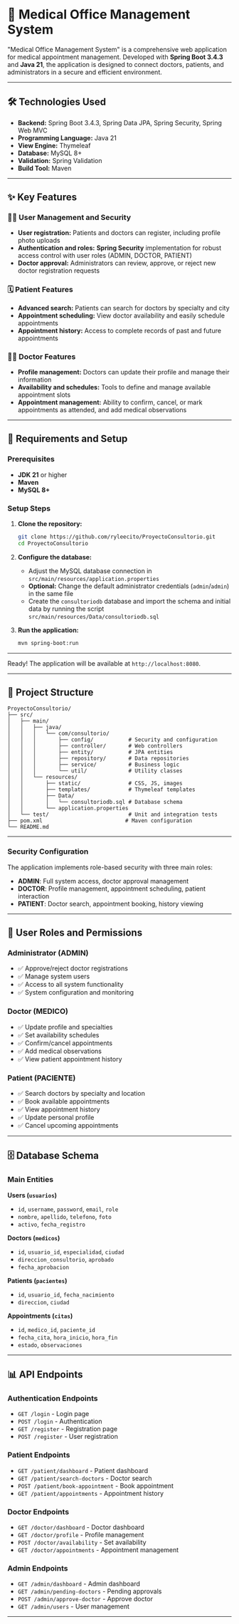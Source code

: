 
# 🏥 Medical Office Management System

"Medical Office Management System" is a comprehensive web application for medical appointment management. Developed with **Spring Boot 3.4.3** and **Java 21**, the application is designed to connect doctors, patients, and administrators in a secure and efficient environment.

---

## 🛠️ Technologies Used

- **Backend:** Spring Boot 3.4.3, Spring Data JPA, Spring Security, Spring Web MVC
- **Programming Language:** Java 21
- **View Engine:** Thymeleaf
- **Database:** MySQL 8+
- **Validation:** Spring Validation
- **Build Tool:** Maven

---

## ✨ Key Features

### **👨‍💻 User Management and Security**
- **User registration:** Patients and doctors can register, including profile photo uploads
- **Authentication and roles:** **Spring Security** implementation for robust access control with user roles (ADMIN, DOCTOR, PATIENT)
- **Doctor approval:** Administrators can review, approve, or reject new doctor registration requests

### **🗓️ Patient Features**
- **Advanced search:** Patients can search for doctors by specialty and city
- **Appointment scheduling:** View doctor availability and easily schedule appointments
- **Appointment history:** Access to complete records of past and future appointments

### **👩‍⚕️ Doctor Features**
- **Profile management:** Doctors can update their profile and manage their information
- **Availability and schedules:** Tools to define and manage available appointment slots
- **Appointment management:** Ability to confirm, cancel, or mark appointments as attended, and add medical observations

---

## 🚀 Requirements and Setup

### **Prerequisites**
- **JDK 21** or higher
- **Maven**
- **MySQL 8+**

### **Setup Steps**

1. **Clone the repository:**
   ```bash
   git clone https://github.com/ryleecito/ProyectoConsultorio.git
   cd ProyectoConsultorio
   ```

2. **Configure the database:**
   - Adjust the MySQL database connection in `src/main/resources/application.properties`
   - **Optional:** Change the default administrator credentials (`admin`/`admin`) in the same file
   - Create the `consultoriodb` database and import the schema and initial data by running the script `src/main/resources/Data/consultoriodb.sql`

3. **Run the application:**
   ```bash
   mvn spring-boot:run
   ```

---

Ready! The application will be available at `http://localhost:8080`.

---

## 📁 Project Structure

```
ProyectoConsultorio/
├── src/
│   ├── main/
│   │   ├── java/
│   │   │   └── com/consultorio/
│   │   │       ├── config/           # Security and configuration
│   │   │       ├── controller/       # Web controllers
│   │   │       ├── entity/           # JPA entities
│   │   │       ├── repository/       # Data repositories
│   │   │       ├── service/          # Business logic
│   │   │       └── util/             # Utility classes
│   │   └── resources/
│   │       ├── static/               # CSS, JS, images
│   │       ├── templates/            # Thymeleaf templates
│   │       ├── Data/
│   │       │   └── consultoriodb.sql # Database schema
│   │       └── application.properties
│   └── test/                         # Unit and integration tests
├── pom.xml                          # Maven configuration
└── README.md
```

---


### **Security Configuration**

The application implements role-based security with three main roles:

- **ADMIN**: Full system access, doctor approval management
- **DOCTOR**: Profile management, appointment scheduling, patient interaction
- **PATIENT**: Doctor search, appointment booking, history viewing

---

## 👥 User Roles and Permissions

### **Administrator (ADMIN)**
- ✅ Approve/reject doctor registrations
- ✅ Manage system users
- ✅ Access to all system functionality
- ✅ System configuration and monitoring

### **Doctor (MEDICO)**
- ✅ Update profile and specialties
- ✅ Set availability schedules
- ✅ Confirm/cancel appointments
- ✅ Add medical observations
- ✅ View patient appointment history

### **Patient (PACIENTE)**
- ✅ Search doctors by specialty and location
- ✅ Book available appointments
- ✅ View appointment history
- ✅ Update personal profile
- ✅ Cancel upcoming appointments

---

## 🗄️ Database Schema

### **Main Entities**

**Users (`usuarios`)**
- `id`, `username`, `password`, `email`, `role`
- `nombre`, `apellido`, `telefono`, `foto`
- `activo`, `fecha_registro`

**Doctors (`medicos`)**
- `id`, `usuario_id`, `especialidad`, `ciudad`
- `direccion_consultorio`, `aprobado`
- `fecha_aprobacion`

**Patients (`pacientes`)**
- `id`, `usuario_id`, `fecha_nacimiento`
- `direccion`, `ciudad`

**Appointments (`citas`)**
- `id`, `medico_id`, `paciente_id`
- `fecha_cita`, `hora_inicio`, `hora_fin`
- `estado`, `observaciones`

---

## 📊 API Endpoints

### **Authentication Endpoints**
- `GET /login` - Login page
- `POST /login` - Authentication
- `GET /register` - Registration page
- `POST /register` - User registration

### **Patient Endpoints**
- `GET /patient/dashboard` - Patient dashboard
- `GET /patient/search-doctors` - Doctor search
- `POST /patient/book-appointment` - Book appointment
- `GET /patient/appointments` - Appointment history

### **Doctor Endpoints**
- `GET /doctor/dashboard` - Doctor dashboard
- `GET /doctor/profile` - Profile management
- `POST /doctor/availability` - Set availability
- `GET /doctor/appointments` - Appointment management

### **Admin Endpoints**
- `GET /admin/dashboard` - Admin dashboard
- `GET /admin/pending-doctors` - Pending approvals
- `POST /admin/approve-doctor` - Approve doctor
- `GET /admin/users` - User management

---




